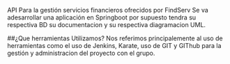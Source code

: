 API Para la gestión servicios financieros ofrecidos por FindServ
Se va adesarrollar una aplicación en Springboot por supuesto tendra su respectiva BD su documentacion y su respectiva diagramacion UML.

##¿Que herramientas Utilizamos? Nos referimos principalemente al uso de herramientas como el uso de Jenkins, Karate, uso de GIT y GIThub para la gestión y administracion del proyecto con el grupo.
